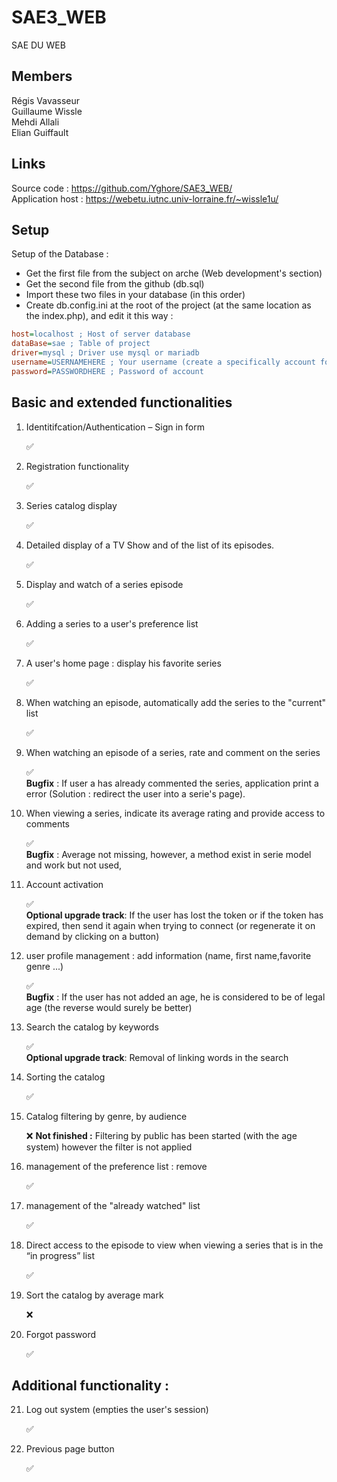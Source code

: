 # SAE3_WEB
SAE DU WEB

## Members   
Régis Vavasseur  
Guillaume Wissle   
Mehdi Allali   
Elian Guiffault  

## Links

Source code : https://github.com/Yghore/SAE3_WEB/  
Application host : https://webetu.iutnc.univ-lorraine.fr/~wissle1u/

## Setup

Setup of the Database : 

- Get the first file from the subject on arche (Web development's section)
- Get the second file from the github (db.sql)
- Import these two files in your database (in this order)
- Create db.config.ini at the root of the project (at the same location as the index.php), and edit it this way : 
```ini
host=localhost ; Host of server database
dataBase=sae ; Table of project
driver=mysql ; Driver use mysql or mariadb
username=USERNAMEHERE ; Your username (create a specifically account for the project)
password=PASSWORDHERE ; Password of account
```


## Basic and extended functionalities

1. Identitifcation/Authentication – Sign in form

    ✅


2. Registration functionality

    ✅

3. Series catalog display

    ✅

4. Detailed display of a TV Show and of the list of its episodes.

    ✅


5. Display and watch of a series episode

    ✅

6. Adding a series to a user's preference list


    ✅

7. A user's home page : display his favorite series

    ✅

8. When watching an episode, automatically add the series to the "current" list

    ✅

9.  When watching an episode of a series, rate and comment on the series

    ✅   
    __Bugfix__  : If user a has already commented the series, application print a error (Solution : redirect the user into a serie's page).


10. When viewing a series, indicate its average rating and provide access to comments

    ✅    
    __Bugfix__ : Average not missing, however, a method exist in serie model and work but not used, 

11. Account activation

    ✅  
    __Optional upgrade track__: If the user has lost the token or if the token has expired, then send it again when trying to connect (or regenerate it on demand by clicking on a button)

12. user profile management : add information (name, first name,favorite genre ...)

    ✅   
    __Bugfix__ : If the user has not added an age, he is considered to be of legal age (the reverse would surely be better)

12. Search the catalog by keywords

    ✅   
    __Optional upgrade track__: Removal of linking words in the search

13. Sorting the catalog

    ✅

14. Catalog filtering by genre, by audience


    ❌
    __Not finished :__ Filtering by public has been started (with the age system) however the filter is not applied

15. management of the preference list : remove

    ✅

16. management of the "already watched" list

    ✅

17. Direct access to the episode to view when viewing a series that is in the
“in progress” list

    ✅

19. Sort the catalog by average mark

    ❌
    
20. Forgot password

    ✅


## Additional functionality : 

21. Log out system (empties the user's session)  

    ✅


22. Previous page button 

    ✅  
